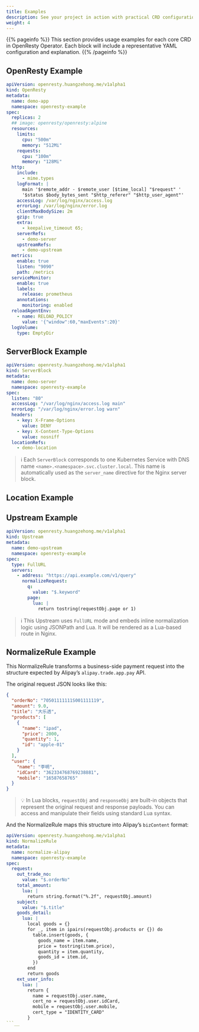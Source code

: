 ```yaml
---
title: Examples
description: See your project in action with practical CRD configurations.
weight: 4
---
```


{{% pageinfo %}}
This section provides usage examples for each core CRD in OpenResty Operator.
Each block will include a representative YAML configuration and explanation.
{{% /pageinfo %}}

## OpenResty Example

```yaml
apiVersion: openresty.huangzehong.me/v1alpha1
kind: OpenResty
metadata:
  name: demo-app
  namespace: openresty-example
spec:
  replicas: 2
  ## image: openresty/openresty:alpine
  resources:
    limits:
      cpu: "500m"
      memory: "512Mi"
    requests:
      cpu: "100m"
      memory: "128Mi"
  http:
    include:
      - mime.types
    logFormat: |
      main '$remote_addr - $remote_user [$time_local] "$request" '
      '$status $body_bytes_sent "$http_referer" "$http_user_agent"'
    accessLog: /var/log/nginx/access.log
    errorLog: /var/log/nginx/error.log
    clientMaxBodySize: 2m
    gzip: true
    extra:
      - keepalive_timeout 65;
    serverRefs:
      - demo-server
    upstreamRefs:
      - demo-upstream
  metrics:
    enable: true
    listen: "9090"
    path: /metrics
  serviceMonitor:
    enable: true
    labels:
      release: prometheus
    annotations:
      monitoring: enabled
  reloadAgentEnv:
    - name: RELOAD_POLICY
      value: '{"window":60,"maxEvents":20}'
  logVolume:
    type: EmptyDir
```

## ServerBlock Example

```yaml
apiVersion: openresty.huangzehong.me/v1alpha1
kind: ServerBlock
metadata:
  name: demo-server
  namespace: openresty-example
spec:
  listen: "80"
  accessLog: "/var/log/nginx/access.log main"
  errorLog: "/var/log/nginx/error.log warn"
  headers:
    - key: X-Frame-Options
      value: DENY
    - key: X-Content-Type-Options
      value: nosniff
  locationRefs:
    - demo-location
```

> ℹ️ Each `ServerBlock` corresponds to one Kubernetes Service with DNS name `<name>.<namespace>.svc.cluster.local`. This name is automatically used as the `server_name` directive for the Nginx server block.


## Location Example


## Upstream Example

```yaml
apiVersion: openresty.huangzehong.me/v1alpha1
kind: Upstream
metadata:
  name: demo-upstream
  namespace: openresty-example
spec:
  type: FullURL
  servers:
    - address: "https://api.example.com/v1/query"
      normalizeRequest:
        q:
          value: "$.keyword"
        page:
          lua: |
            return tostring(requestObj.page or 1)
```

> ℹ️ This Upstream uses `FullURL` mode and embeds inline normalization logic using JSONPath and Lua. It will be rendered as a Lua-based route in Nginx.



## NormalizeRule Example

This NormalizeRule transforms a business-side payment request into the structure expected by Alipay’s `alipay.trade.app.pay` API.

The original request JSON looks like this:

```json
{
  "orderNo": "70501111111S001111119",
  "amount": 9.0,
  "title": "大乐透",
  "products": [
    {
      "name": "ipad",
      "price": 2000,
      "quantity": 1,
      "id": "apple-01"
    }
  ],
  "user": {
    "name": "李明",
    "idCard": "362334768769238881",
    "mobile": "16587658765"
  }
}
```

> 💡 In Lua blocks, `requestObj` and `responseObj` are built-in objects that represent the original request and response payloads. You can access and manipulate their fields using standard Lua syntax.

And the NormalizeRule maps this structure into Alipay’s `bizContent` format:

```yaml
apiVersion: openresty.huangzehong.me/v1alpha1
kind: NormalizeRule
metadata:
  name: normalize-alipay
  namespace: openresty-example
spec:
  request:
    out_trade_no:
      value: "$.orderNo"
    total_amount:
      lua: |
        return string.format("%.2f", requestObj.amount)
    subject:
      value: "$.title"
    goods_detail:
      lua: |
        local goods = {}
        for _, item in ipairs(requestObj.products or {}) do
          table.insert(goods, {
            goods_name = item.name,
            price = tostring(item.price),
            quantity = item.quantity,
            goods_id = item.id,
          })
        end
        return goods
    ext_user_info:
      lua: |
        return {
          name = requestObj.user.name,
          cert_no = requestObj.user.idCard,
          mobile = requestObj.user.mobile,
          cert_type = "IDENTITY_CARD"
        }
```__
